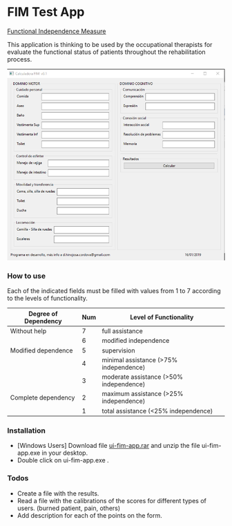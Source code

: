 # FIM Test App
[Functional Independence Measure](https://en.wikipedia.org/wiki/Functional_Independence_Measure)

This application is thinking to be used by the occupational therapists for evaluate the functional status of patients throughout the rehabilitation process.

![Screenshot](https://github.com/dhinojosac/ui-fim-test-app/blob/master/screenshot.png)

### How to use
Each of the indicated fields must be filled with values from 1 to 7 according to the levels of functionality.

| Degree of Dependency |Num| Level of Functionality |  
|----------------------|---|------------------------|
| Without help         |7|       full assistance                 |  
|                      |6|       modified independence                  |  
|            Modified dependence          |5|        supervision                 | 
|                           | 4 |minimal assistance (>75% independence)|
|                           | 3 |moderate assistance (>50% independence)|
|  Complete dependency | 2| maximum assistance (>25% independence)|
|   | 1 |total assistance (<25% independence)|

### Installation
- [Windows Users] Download file [ui-fim-app.rar](https://github.com/dhinojosac/ui-fim-test-app/blob/master/ui-fim-app.rar) and unzip the file  ui-fim-app.exe in your desktop.
- Double click on ui-fim-app.exe .

### Todos
- Create a file with the results.
- Read a file with the calibrations of the scores for different types of users. (burned patient, pain, others)
- Add description for each of the points on the form.
